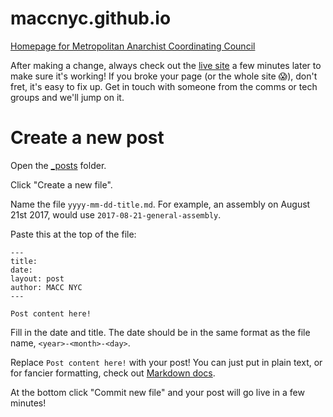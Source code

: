 # maccnyc.github.io
[Homepage for Metropolitan Anarchist Coordinating Council](http://macc.nyc/)

After making a change, always check out the [live site](http://macc.nyc/) a few minutes later to make sure it's working! If you broke your page (or the whole site 😱), don't fret, it's easy to fix up. Get in touch with someone from the comms or tech groups and we'll jump on it.

# Create a new post

Open the [_posts](_posts) folder.

Click "Create a new file".

Name the file `yyyy-mm-dd-title.md`. For example, an assembly on August 21st 2017, would use `2017-08-21-general-assembly`.

Paste this at the top of the file:
```
---
title:
date:
layout: post
author: MACC NYC
---

Post content here!
```

Fill in the date and title. The date should be in the same format as the file name, `<year>-<month>-<day>`.

Replace `Post content here!` with your post! You can just put in plain text, or for fancier formatting, check out [Markdown docs](https://github.com/adam-p/markdown-here/wiki/Markdown-Cheatsheet).

At the bottom click "Commit new file" and your post will go live in a few minutes!
